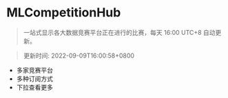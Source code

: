 # MLCompetitionHub

> 一站式显示各大数据竞赛平台正在进行的比赛，每天 16:00 UTC+8 自动更新。
  
> 更新时间: 2022-09-09T16:00:58+0800 

* 多家竞赛平台
* 多种订阅方式
* 下拉查看更多